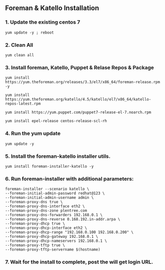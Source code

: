 ## Foreman & Katello Installation 


### 1. Update the existing centos 7 
```
yum update -y ; reboot
```

### 2. Clean All
```
yum clean all 
```

### 3. Install foreman, Katello, Puppet & Relase Repos & Package 
```
yum install https://yum.theforeman.org/releases/3.3/el7/x86_64/foreman-release.rpm -y 
```
```
yum install https://yum.theforeman.org/katello/4.5/katello/el7/x86_64/katello-repos-latest.rpm
```
```
yum install https://yum.puppet.com/puppet7-release-el-7.noarch.rpm
```

```
yum install epel-release centos-release-scl-rh
```

### 4. Run the yum update 
```
yum update -y 
```

### 5. Install the foreman-katello installer utils.
```
yum install foreman-installer-katello -y 
```

### 6. Run foreman-installer with additional parameters:
```
foreman-installer --scenario katello \
--foreman-initial-admin-password redhat@123 \
--foreman-initial-admin-username admin \
--foreman-proxy-dns true \
--foreman-proxy-dns-interface eth2 \
--foreman-proxy-dns-zone plentree.com
--foreman-proxy-dns-forwarders 192.168.0.1 \
--foreman-proxy-dns-reverse 0.168.192.in-addr.arpa \
--foreman-proxy-dhcp true \
--foreman-proxy-dhcp-interface eth2 \
--foreman-proxy-dhcp-range "192.168.0.100 192.168.0.200" \
--foreman-proxy-dhcp-gateway 192.168.0.1 \
--foreman-proxy-dhcp-nameservers 192.168.0.1 \
--foreman-proxy-tftp true \
--foreman-proxy-tftp-servername $(hostname)
```

### 7. Wait for the install to complete, post the will get login URL. 
